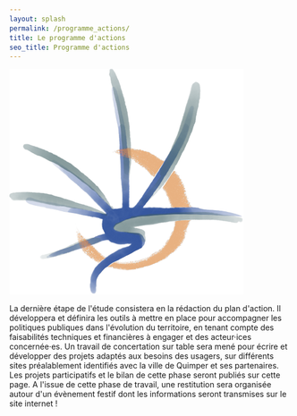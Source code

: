```yaml
---
layout: splash
permalink: /programme_actions/
title: Le programme d'actions
seo_title: Programme d'actions
---
```


![image](/assets/images/ppq_logo.png)

La dernière étape de l'étude consistera en la rédaction du plan d'action. Il développera et définira les outils à mettre en place pour accompagner les politiques publiques dans l'évolution du territoire, en tenant compte des faisabilités techniques et financières à engager et des acteur·ices concernée·es.
Un travail de concertation sur table sera mené pour écrire et développer des projets adaptés aux besoins des usagers, sur différents sites préalablement identifiés avec la ville de Quimper et ses partenaires. 
Les projets participatifs et le bilan de cette phase seront publiés sur cette page.
A l'issue de cette phase de travail, une restitution sera organisée autour d'un évènement festif dont les informations seront transmises sur le site internet !